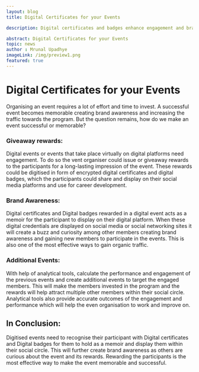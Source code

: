```yaml
---
layout: blog
title: Digital Certificates for your Events 

description: Digital certificates and badges enhance engagement and brand awareness in events, attracting new participants.

abstract: Digital Certificates for your Events 
topic: news
author : Mrunal Upadhye
imageLink: /img/preview1.png
featured: true
---
```


# Digital Certificates for your Events
Organising an event requires a lot of effort and time to invest. A successful event becomes memorable creating brand awareness and increasing the traffic towards the program. But the question remains, how do we make an event successful or memorable?

### Giveaway rewards:

Digital events or events that take place virtually on digital platforms need engagement. To do so the vent organiser could issue or giveaway rewards to the participants for a long-lasting impression of the event. These rewards could be digitised in form of encrypted digital certificates and digital badges, which the participants could share and display on their social media platforms and use for career development.

### Brand Awareness:

Digital certificates and Digital badges rewarded in a digital event acts as a memoir for the participant to display on their digital platform. When these digital credentials are displayed on social media or social networking sites it will create a buzz and curiosity among other members creating brand awareness and gaining new members to participate in the events. This is also one of the most effective ways to gain organic traffic.

### Additional Events:

With help of analytical tools, calculate the performance and engagement of the previous events and create additional events to target the engaged members. This will make the members invested in the program and the rewards will help attract multiple other members within their social circle. Analytical tools also provide accurate outcomes of the engagement and performance which will help the even organisation to work and improve on.

## In Conclusion:

Digitised events need to recognise their participant with Digital certificates and Digital badges for them to hold as a memoir and display them within their social circle. This will further create brand awareness as others are curious about the event and its rewards. Rewarding the participants is the most effective way to make the event memorable and successful.




